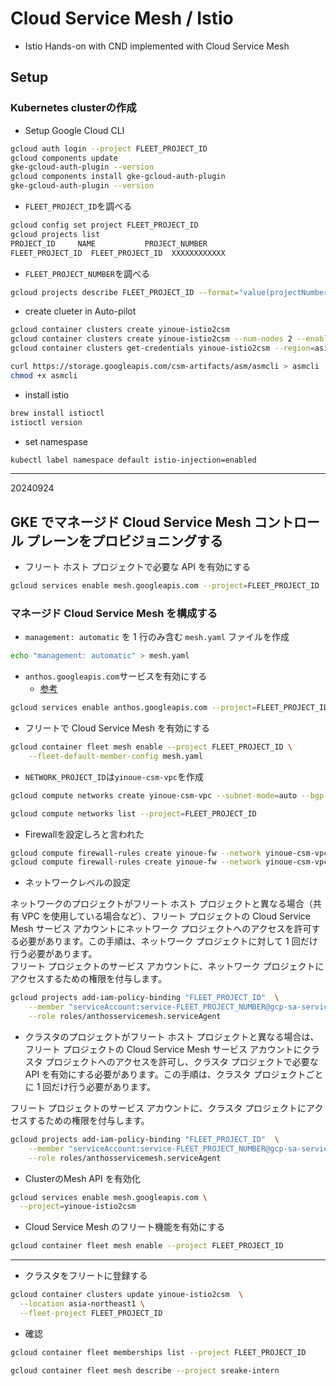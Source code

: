 # Cloud Service Mesh / Istio

- Istio Hands-on with CND implemented with Cloud Service Mesh  

## Setup

### Kubernetes clusterの作成  

- Setup Google Cloud CLI 

```bash
gcloud auth login --project FLEET_PROJECT_ID
gcloud components update
gke-gcloud-auth-plugin --version
gcloud components install gke-gcloud-auth-plugin
gke-gcloud-auth-plugin --version
```

- `FLEET_PROJECT_ID`を調べる

```bash
gcloud config set project FLEET_PROJECT_ID
gcloud projects list
PROJECT_ID     NAME           PROJECT_NUMBER
FLEET_PROJECT_ID  FLEET_PROJECT_ID  XXXXXXXXXXXX
```

- `FLEET_PROJECT_NUMBER`を調べる

```bash
gcloud projects describe FLEET_PROJECT_ID --format="value(projectNumber)"
```

- create clueter in Auto-pilot

```bash
gcloud container clusters create yinoue-istio2csm  
gcloud container clusters create yinoue-istio2csm --num-nodes 2 --enable-ip-alias --create-subnetwork="" --network=default --labels=team=intern --zone=asia-northeast1-a
gcloud container clusters get-credentials yinoue-istio2csm --region=asia-northeast1
```

```bash
curl https://storage.googleapis.com/csm-artifacts/asm/asmcli > asmcli  
chmod +x asmcli  
```

- install istio

```bash
brew install istioctl
istioctl version
```

- set namespase

```bash
kubectl label namespace default istio-injection=enabled  
```

---

20240924

## GKE でマネージド Cloud Service Mesh コントロール プレーンをプロビジョニングする

- フリート ホスト プロジェクトで必要な API を有効にする

```bash
gcloud services enable mesh.googleapis.com --project=FLEET_PROJECT_ID
```

### マネージド Cloud Service Mesh を構成する

- `management: automatic` を 1 行のみ含む `mesh.yaml` ファイルを作成

```bash
echo "management: automatic" > mesh.yaml
```

- `anthos.googleapis.com`サービスを有効にする
  - [参考](https://cloud.google.com/kubernetes-engine/docs/how-to/enable-gkee?hl=ja)

```bash
gcloud services enable anthos.googleapis.com --project=FLEET_PROJECT_ID
```

- フリートで Cloud Service Mesh を有効にする

```bash
gcloud container fleet mesh enable --project FLEET_PROJECT_ID \
    --fleet-default-member-config mesh.yaml
```

- `NETWORK_PROJECT_ID`は`yinoue-csm-vpc`を作成

```bash
gcloud compute networks create yinoue-csm-vpc --subnet-mode=auto --bgp-routing-mode=REGIONAL
```

```bash
gcloud compute networks list --project=FLEET_PROJECT_ID
```

- Firewallを設定しろと言われた

```bash
gcloud compute firewall-rules create yinoue-fw --network yinoue-csm-vpc --allow tcp:22,tcp:3389,icmp
gcloud compute firewall-rules create yinoue-fw --network yinoue-csm-vpc --allow tcp,udp,icmp --source-ranges <IP_RANGE>
```

- ネットワークレベルの設定

ネットワークのプロジェクトがフリート ホスト プロジェクトと異なる場合（共有 VPC を使用している場合など）、フリート プロジェクトの Cloud Service Mesh サービス アカウントにネットワーク プロジェクトへのアクセスを許可する必要があります。この手順は、ネットワーク プロジェクトに対して 1 回だけ行う必要があります。  
フリート プロジェクトのサービス アカウントに、ネットワーク プロジェクトにアクセスするための権限を付与します。  

```bash
gcloud projects add-iam-policy-binding "FLEET_PROJECT_ID"  \
    --member "serviceAccount:service-FLEET_PROJECT_NUMBER@gcp-sa-servicemesh.iam.gserviceaccount.com" \
    --role roles/anthosservicemesh.serviceAgent
```

- クラスタのプロジェクトがフリート ホスト プロジェクトと異なる場合は、フリート プロジェクトの Cloud Service Mesh サービス アカウントにクラスタ プロジェクトへのアクセスを許可し、クラスタ プロジェクトで必要な API を有効にする必要があります。この手順は、クラスタ プロジェクトごとに 1 回だけ行う必要があります。

フリート プロジェクトのサービス アカウントに、クラスタ プロジェクトにアクセスするための権限を付与します。

```bash
gcloud projects add-iam-policy-binding "FLEET_PROJECT_ID"  \
    --member "serviceAccount:service-FLEET_PROJECT_NUMBER@gcp-sa-servicemesh.iam.gserviceaccount.com" \
    --role roles/anthosservicemesh.serviceAgent
```

- ClusterのMesh API を有効化

```bash
gcloud services enable mesh.googleapis.com \
  --project=yinoue-istio2csm
```

- Cloud Service Mesh のフリート機能を有効にする

```bash
gcloud container fleet mesh enable --project FLEET_PROJECT_ID
```

---

- クラスタをフリートに登録する

```bash
gcloud container clusters update yinoue-istio2csm  \
  --location asia-northeast1 \
  --fleet-project FLEET_PROJECT_ID
```

- 確認

```bash
gcloud container fleet memberships list --project FLEET_PROJECT_ID
```

```bash
gcloud container fleet mesh describe --project sreake-intern
```
